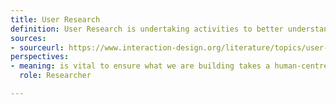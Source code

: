 ```yaml
---
title: User Research
definition: User Research is undertaking activities to better understand your target audience, especially in terms of what they need and any pain points to be able to solve those problems - for example generating insights through a survey, interviews, testing et al to inform design solutions.
sources: 
- sourceurl: https://www.interaction-design.org/literature/topics/user-research
perspectives: 
- meaning: is vital to ensure what we are building takes a human-centred approach empathising with the people we are seeking to serve alongside thinking critically about any decisions being made in terms of whether we have the data to back them up.
  role: Researcher

---
```

